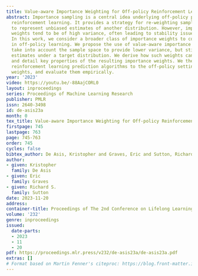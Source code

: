 ```yaml
---
title: Value-aware Importance Weighting for Off-policy Reinforcement Learning
abstract: Importance sampling is a central idea underlying off-policy prediction in
  reinforcement learning. It provides a strategy for re-weighting samples from a distribution
  to represent unbiased estimates of another distribution. However, importance sampling
  weights tend to be of high variance, often leading to stability issues in practice.
  In this work, we consider a broader class of importance weights to correct samples
  in off-policy learning. We propose the use of value-aware importance weights which
  take into account the sample space to provide lower variance, but still unbiased,
  estimates under a target distribution. We derive how such weights can be computed,
  and detail key properties of the resulting importance weights. We then extend several
  reinforcement learning prediction algorithms to the off-policy setting with these
  weights, and evaluate them empirically.
year: '2023'
video: https://youtu.be/-88AajCORL0
layout: inproceedings
series: Proceedings of Machine Learning Research
publisher: PMLR
issn: 2640-3498
id: de-asis23a
month: 0
tex_title: Value-aware Importance Weighting for Off-policy Reinforcement Learning
firstpage: 745
lastpage: 763
page: 745-763
order: 745
cycles: false
bibtex_author: De Asis, Kristopher and Graves, Eric and Sutton, Richard S.
author:
- given: Kristopher
  family: De Asis
- given: Eric
  family: Graves
- given: Richard S.
  family: Sutton
date: 2023-11-20
address:
container-title: Proceedings of The 2nd Conference on Lifelong Learning Agents
volume: '232'
genre: inproceedings
issued:
  date-parts:
  - 2023
  - 11
  - 20
pdf: https://proceedings.mlr.press/v232/de-asis23a/de-asis23a.pdf
extras: []
# Format based on Martin Fenner's citeproc: https://blog.front-matter.io/posts/citeproc-yaml-for-bibliographies/
---
```

